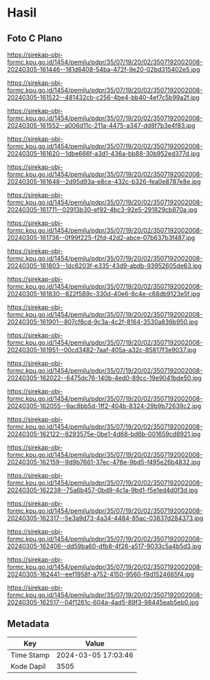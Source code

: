 # Hasil

## Foto C Plano

https://sirekap-obj-formc.kpu.go.id/1454/pemilu/pdpr/35/07/19/20/02/3507192002008-20240305-161446--181d6408-54ba-472f-9e20-02bd315402e5.jpg

https://sirekap-obj-formc.kpu.go.id/1454/pemilu/pdpr/35/07/19/20/02/3507192002008-20240305-161522--481432cb-c256-4be4-bb40-4ef7c5b99a2f.jpg

https://sirekap-obj-formc.kpu.go.id/1454/pemilu/pdpr/35/07/19/20/02/3507192002008-20240305-161552--a006d11c-211a-4475-a347-dd8f7b3e4f83.jpg

https://sirekap-obj-formc.kpu.go.id/1454/pemilu/pdpr/35/07/19/20/02/3507192002008-20240305-161620--1dbe666f-a3d1-436a-bb88-30b952ed377d.jpg

https://sirekap-obj-formc.kpu.go.id/1454/pemilu/pdpr/35/07/19/20/02/3507192002008-20240305-161648--2d95d93a-e8ce-432c-b326-fea0e8787e8e.jpg

https://sirekap-obj-formc.kpu.go.id/1454/pemilu/pdpr/35/07/19/20/02/3507192002008-20240305-161711--02913b30-ef92-4bc3-92e5-291829cb870a.jpg

https://sirekap-obj-formc.kpu.go.id/1454/pemilu/pdpr/35/07/19/20/02/3507192002008-20240305-161736--0f99f225-f2fd-42d2-abce-07b637b3f487.jpg

https://sirekap-obj-formc.kpu.go.id/1454/pemilu/pdpr/35/07/19/20/02/3507192002008-20240305-161803--1dc6203f-e335-43d9-abdb-93952605de63.jpg

https://sirekap-obj-formc.kpu.go.id/1454/pemilu/pdpr/35/07/19/20/02/3507192002008-20240305-161830--822f589c-330d-40e6-8c4e-c68db9123e5f.jpg

https://sirekap-obj-formc.kpu.go.id/1454/pemilu/pdpr/35/07/19/20/02/3507192002008-20240305-161901--807cf8cd-9c3a-4c2f-8164-3530a836b950.jpg

https://sirekap-obj-formc.kpu.go.id/1454/pemilu/pdpr/35/07/19/20/02/3507192002008-20240305-161951--00cd3482-7aaf-405a-a32c-85817f3e9037.jpg

https://sirekap-obj-formc.kpu.go.id/1454/pemilu/pdpr/35/07/19/20/02/3507192002008-20240305-162022--6475dc76-140b-4ed0-89cc-19e9041bde50.jpg

https://sirekap-obj-formc.kpu.go.id/1454/pemilu/pdpr/35/07/19/20/02/3507192002008-20240305-162055--9ac8bb5d-1ff2-404b-8324-29b9b72639c2.jpg

https://sirekap-obj-formc.kpu.go.id/1454/pemilu/pdpr/35/07/19/20/02/3507192002008-20240305-162122--8293575e-0be1-4d68-bd6b-001659cd8921.jpg

https://sirekap-obj-formc.kpu.go.id/1454/pemilu/pdpr/35/07/19/20/02/3507192002008-20240305-162159--9d9b7661-37ec-476e-9bd5-f495e26b4832.jpg

https://sirekap-obj-formc.kpu.go.id/1454/pemilu/pdpr/35/07/19/20/02/3507192002008-20240305-162238--75a6b457-0bd9-4c1a-9bd1-f5e1ed4d0f3d.jpg

https://sirekap-obj-formc.kpu.go.id/1454/pemilu/pdpr/35/07/19/20/02/3507192002008-20240305-162317--5e3a9d73-4a34-4484-85ac-03837d284373.jpg

https://sirekap-obj-formc.kpu.go.id/1454/pemilu/pdpr/35/07/19/20/02/3507192002008-20240305-162406--dd59ba60-dfb8-4f26-a517-9033c5a4b5d3.jpg

https://sirekap-obj-formc.kpu.go.id/1454/pemilu/pdpr/35/07/19/20/02/3507192002008-20240305-162441--eef1958f-a752-4150-9560-f9d1524665f4.jpg

https://sirekap-obj-formc.kpu.go.id/1454/pemilu/pdpr/35/07/19/20/02/3507192002008-20240305-162517--04f1261c-604a-4ad5-89f3-98445eab5eb0.jpg


## Metadata

| Key        | Value               |
| ---------- | ------------------- |
| Time Stamp | 2024-03-05 17:03:46 |
| Kode Dapil | 3505                |



